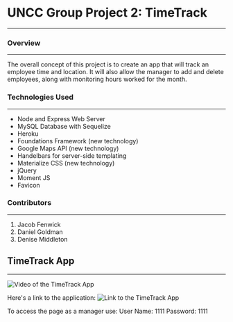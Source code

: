 # UNCC Group Project 2: TimeTrack
______________________________________________________________________________________________________________________

### Overview
______________________________________________________________________________________________________________________
The overall concept of this project is to create an app that will track an employee time and location.  It will also allow the manager to add and delete employees, along with monitoring hours worked for the month.  


### Technologies Used
______________________________________________________________________________________________________________________
* Node and Express Web Server
* MySQL Database with Sequelize
* Heroku
* Foundations Framework (new technology)
* Google Maps API (new technology)
* Handelbars for server-side templating
* Materialize CSS (new technology)
* jQuery
* Moment JS
* Favicon

### Contributors
______________________________________________________________________________________________________________________
1. Jacob Fenwick
1. Daniel Goldman
1. Denise Middleton

## TimeTrack App
______________________________________________________________________________________________________________________
![Video of the TimeTrack App](project2.gif)

Here's a link to the application: ![Link to the TimeTrack App](https://uncctimetracker.herokuapp.com/)

To access the page as a manager use:
User Name: 1111
Password: 1111
